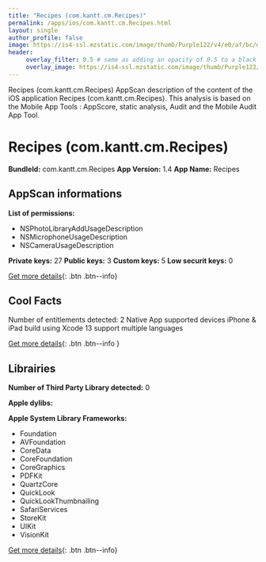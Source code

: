 ```yaml
---
title: "Recipes (com.kantt.cm.Recipes)"
permalink: /apps/ios/com.kantt.cm.Recipes.html
layout: single
author_profile: false
image: https://is4-ssl.mzstatic.com/image/thumb/Purple122/v4/e0/af/bc/e0afbc0e-8d9b-21e2-e017-c7adb744ffa6/AppIcon-0-1x_U007emarketing-0-10-0-85-220.png/512x512bb.jpg
header: 
     overlay_filter: 0.5 # same as adding an opacity of 0.5 to a black background
     overlay_image: https://is4-ssl.mzstatic.com/image/thumb/Purple122/v4/e0/af/bc/e0afbc0e-8d9b-21e2-e017-c7adb744ffa6/AppIcon-0-1x_U007emarketing-0-10-0-85-220.png/512x512bb.jpg
---
```

Recipes (com.kantt.cm.Recipes) AppScan description of the content of the iOS application Recipes (com.kantt.cm.Recipes). This analysis is based on the Mobile App Tools : AppScore, static analysis, Audit and the Mobile Audit App Tool.

# Recipes (com.kantt.cm.Recipes)

**BundleId:** com.kantt.cm.Recipes
**App Version:** 1.4
**App Name:** Recipes


## AppScan informations 

**List of permissions:** 
- NSPhotoLibraryAddUsageDescription
- NSMicrophoneUsageDescription
- NSCameraUsageDescription
  
  
**Private keys:** 27
**Public keys:** 3
**Custom keys:** 5
**Low securit keys:** 0
  
[Get more details](/pricing.html){: .btn .btn--info}

## Cool Facts

Number of entitlements detected: 2
Native App
supported devices iPhone & iPad
build using Xcode 13
support multiple languages
  
[Get more details](/pricing.html){: .btn .btn--info }

## Librairies 
**Number of Third Party Library detected:** 0


**Apple dylibs:**


**Apple System Library Frameworks:**
- Foundation
- AVFoundation
- CoreData
- CoreFoundation
- CoreGraphics
- PDFKit
- QuartzCore
- QuickLook
- QuickLookThumbnailing
- SafariServices
- StoreKit
- UIKit
- VisionKit


  
[Get more details](/pricing.html){: .btn .btn--info}

